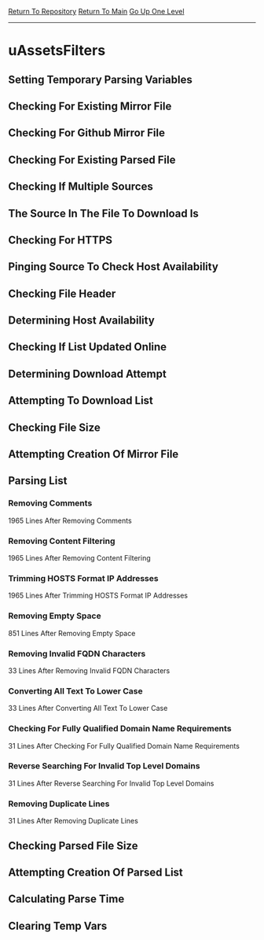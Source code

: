 [Return To Repository](https://github.com/deathbybandaid/piholeparser/)
[Return To Main](https://github.com/deathbybandaid/piholeparser/blob/master/RecentRunLogs/Mainlog.md)
[Go Up One Level](https://github.com/deathbybandaid/piholeparser/blob/master/RecentRunLogs/TopLevelScripts/30-Processing-Blacklists.md)
____________________________________
# uAssetsFilters
## Setting Temporary Parsing Variables
## Checking For Existing Mirror File
## Checking For Github Mirror File
## Checking For Existing Parsed File
## Checking If Multiple Sources
## The Source In The File To Download Is
## Checking For HTTPS
## Pinging Source To Check Host Availability
## Checking File Header
## Determining Host Availability
## Checking If List Updated Online
## Determining Download Attempt
## Attempting To Download List
## Checking File Size
## Attempting Creation Of Mirror File
## Parsing List
### Removing Comments
1965 Lines After Removing Comments
### Removing Content Filtering
1965 Lines After Removing Content Filtering
### Trimming HOSTS Format IP Addresses
1965 Lines After Trimming HOSTS Format IP Addresses
### Removing Empty Space
851 Lines After Removing Empty Space
### Removing Invalid FQDN Characters
33 Lines After Removing Invalid FQDN Characters
### Converting All Text To Lower Case
33 Lines After Converting All Text To Lower Case
### Checking For Fully Qualified Domain Name Requirements
31 Lines After Checking For Fully Qualified Domain Name Requirements
### Reverse Searching For Invalid Top Level Domains
31 Lines After Reverse Searching For Invalid Top Level Domains
### Removing Duplicate Lines
31 Lines After Removing Duplicate Lines
## Checking Parsed File Size
## Attempting Creation Of Parsed List
## Calculating Parse Time
## Clearing Temp Vars
